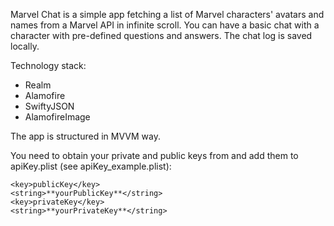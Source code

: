 Marvel Chat is a simple app fetching a list of Marvel characters' avatars and names from a Marvel API in infinite scroll. You can have a basic chat with a character with pre-defined questions and answers. The chat log is saved locally.  

Technology stack:

- Realm
- Alamofire
- SwiftyJSON
- AlamofireImage

The app is structured in MVVM way. 

You need to obtain your private and public keys from and add them to apiKey.plist (see apiKey_example.plist):

	<key>publicKey</key>
	<string>**yourPublicKey**</string>
	<key>privateKey</key>
	<string>**yourPrivateKey**</string>
